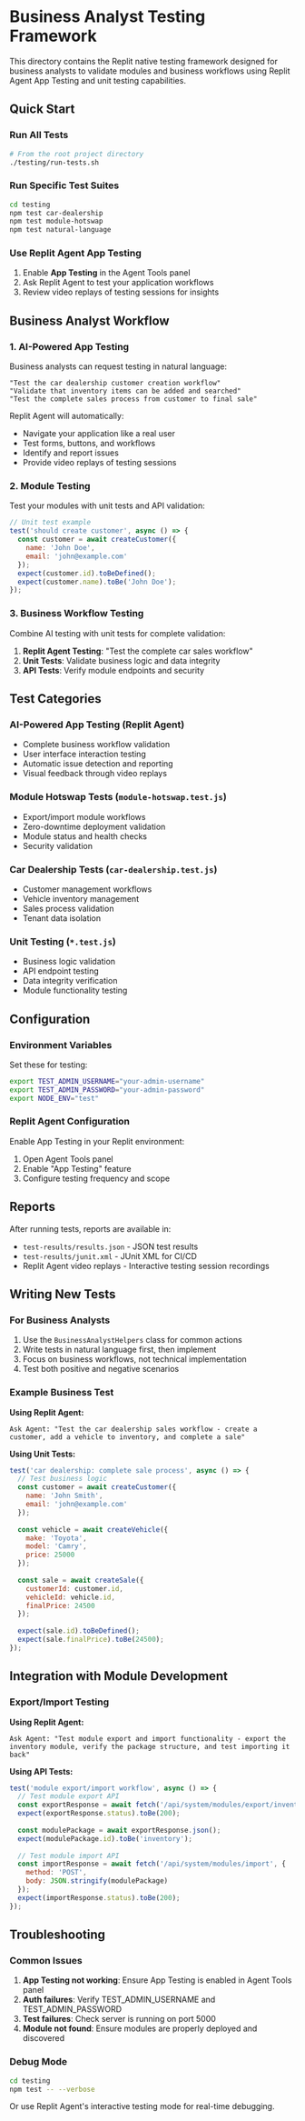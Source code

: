 # Business Analyst Testing Framework

This directory contains the Replit native testing framework designed for business analysts to validate modules and business workflows using Replit Agent App Testing and unit testing capabilities.

## Quick Start

### Run All Tests
```bash
# From the root project directory
./testing/run-tests.sh
```

### Run Specific Test Suites
```bash
cd testing
npm test car-dealership
npm test module-hotswap
npm test natural-language
```

### Use Replit Agent App Testing
1. Enable **App Testing** in the Agent Tools panel
2. Ask Replit Agent to test your application workflows
3. Review video replays of testing sessions for insights

## Business Analyst Workflow

### 1. AI-Powered App Testing
Business analysts can request testing in natural language:

```
"Test the car dealership customer creation workflow"
"Validate that inventory items can be added and searched"
"Test the complete sales process from customer to final sale"
```

Replit Agent will automatically:
- Navigate your application like a real user
- Test forms, buttons, and workflows
- Identify and report issues
- Provide video replays of testing sessions

### 2. Module Testing
Test your modules with unit tests and API validation:

```javascript
// Unit test example
test('should create customer', async () => {
  const customer = await createCustomer({
    name: 'John Doe',
    email: 'john@example.com'
  });
  expect(customer.id).toBeDefined();
  expect(customer.name).toBe('John Doe');
});
```

### 3. Business Workflow Testing
Combine AI testing with unit tests for complete validation:

1. **Replit Agent Testing**: "Test the complete car sales workflow"
2. **Unit Tests**: Validate business logic and data integrity
3. **API Tests**: Verify module endpoints and security

## Test Categories

### AI-Powered App Testing (Replit Agent)
- Complete business workflow validation
- User interface interaction testing
- Automatic issue detection and reporting
- Visual feedback through video replays

### Module Hotswap Tests (`module-hotswap.test.js`)
- Export/import module workflows
- Zero-downtime deployment validation
- Module status and health checks
- Security validation

### Car Dealership Tests (`car-dealership.test.js`)
- Customer management workflows
- Vehicle inventory management
- Sales process validation
- Tenant data isolation

### Unit Testing (`*.test.js`)
- Business logic validation
- API endpoint testing
- Data integrity verification
- Module functionality testing

## Configuration

### Environment Variables
Set these for testing:
```bash
export TEST_ADMIN_USERNAME="your-admin-username"
export TEST_ADMIN_PASSWORD="your-admin-password"
export NODE_ENV="test"
```

### Replit Agent Configuration
Enable App Testing in your Replit environment:
1. Open Agent Tools panel
2. Enable "App Testing" feature
3. Configure testing frequency and scope

## Reports

After running tests, reports are available in:
- `test-results/results.json` - JSON test results
- `test-results/junit.xml` - JUnit XML for CI/CD
- Replit Agent video replays - Interactive testing session recordings

## Writing New Tests

### For Business Analysts
1. Use the `BusinessAnalystHelpers` class for common actions
2. Write tests in natural language first, then implement
3. Focus on business workflows, not technical implementation
4. Test both positive and negative scenarios

### Example Business Test

**Using Replit Agent:**
```
Ask Agent: "Test the car dealership sales workflow - create a customer, add a vehicle to inventory, and complete a sale"
```

**Using Unit Tests:**
```javascript
test('car dealership: complete sale process', async () => {
  // Test business logic
  const customer = await createCustomer({
    name: 'John Smith',
    email: 'john@example.com'
  });
  
  const vehicle = await createVehicle({
    make: 'Toyota',
    model: 'Camry',
    price: 25000
  });
  
  const sale = await createSale({
    customerId: customer.id,
    vehicleId: vehicle.id,
    finalPrice: 24500
  });
  
  expect(sale.id).toBeDefined();
  expect(sale.finalPrice).toBe(24500);
});
```

## Integration with Module Development

### Export/Import Testing

**Using Replit Agent:**
```
Ask Agent: "Test module export and import functionality - export the inventory module, verify the package structure, and test importing it back"
```

**Using API Tests:**
```javascript
test('module export/import workflow', async () => {
  // Test module export API
  const exportResponse = await fetch('/api/system/modules/export/inventory');
  expect(exportResponse.status).toBe(200);
  
  const modulePackage = await exportResponse.json();
  expect(modulePackage.id).toBe('inventory');
  
  // Test module import API
  const importResponse = await fetch('/api/system/modules/import', {
    method: 'POST',
    body: JSON.stringify(modulePackage)
  });
  expect(importResponse.status).toBe(200);
});
```

## Troubleshooting

### Common Issues
1. **App Testing not working**: Ensure App Testing is enabled in Agent Tools panel
2. **Auth failures**: Verify TEST_ADMIN_USERNAME and TEST_ADMIN_PASSWORD
3. **Test failures**: Check server is running on port 5000
4. **Module not found**: Ensure modules are properly deployed and discovered

### Debug Mode
```bash
cd testing
npm test -- --verbose
```

Or use Replit Agent's interactive testing mode for real-time debugging.